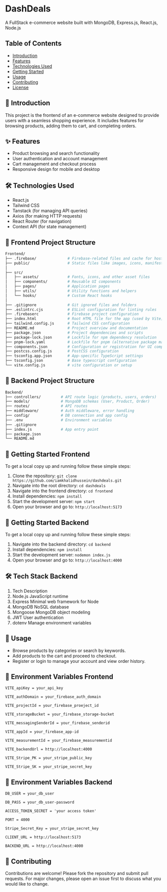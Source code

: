 # DashDeals

A FullStack e-commerce website built with MongoDB, Express.js, React.js, Node.js

## Table of Contents

- [Introduction](#introduction)
- [Features](#features)
- [Technologies Used](#technologies-used)
- [Getting Started](#getting-started)
- [Usage](#usage)
- [Contributing](#contributing)
- [License](#license)

## 📖 Introduction

This project is the frontend of an e-commerce website designed to provide users with a seamless shopping experience. It includes features for browsing products, adding them to cart, and completing orders.

## ✨ Features

- Product browsing and search functionality
- User authentication and account management
- Cart management and checkout process
- Responsive design for mobile and desktop

## 🛠️ Technologies Used

- React.js
- Tailwind CSS
- Tanstack (for managing API queries)
- Axios (for making HTTP requests)
- React Router (for navigation)
- Context API (for state management)

## 📁 Frontend Project Structure

```bash
Frontend/
├── .firebase/              # Firebase-related files and cache for hosting
├── public/                 # Static files like images, icons, manifest, etc.
│
├── src/
│   ├── assets/             # Fonts, icons, and other asset files
│   ├── components/         # Reusable UI components
│   ├── pages/              # Application pages
│   ├── utils/              # Utility functions and helpers
│   └── hooks/              # Custom React hooks
│
├── .gitignore              # Git ignored files and folders
├── .eslintrc.cjs           # ESLint configuration for linting rules
├── .firebaserc             # Firebase project configuration
├── index.html              # Root HTML file for the app (used by Vite)
├── tailwind.config.js      # Tailwind CSS configuration
├── README.md               # Project overview and documentation
├── package.json            # Project dependencies and scripts
├── package-lock.json       # Lockfile for npm dependency resolution
├── pnpm-lock.yaml          # Lockfile for pnpm (alternative package manager)
├── components.json         # Configuration or registration for UI components
├── postcss.config.js       # PostCSS configuration
├── tsconfig.app.json       # App-specific TypeScript settings
├── tsconfig.json           # Base typescript configuration
└── vite.config.js          # vite configuration or setup
```

## 📁 Backend Project Structure

```bash
Backend/
├── controllers/         # API route logic (products, users, orders)
├── models/              # MongoDB schemas (User, Product, Order)
├── routes/              # API routes
├── middleware/          # Auth middleware, error handling
├── config/              # DB connection and app config
├── .env                 # Environment variables
├── .gitignore
├── index.js             # App entry point
├── package.json
└── README.md
```


## 🚀 Getting Started Frontend

To get a local copy up and running follow these simple steps:

1. Clone the repository: ```git clone https://github.com/iamkhalidhussein/dashdeals.git```
2. Navigate into the root directory: ```cd dashdeals```
3. Navigate into the frontend directory: ```cd frontend```
4. Install dependencies: `npm install`
5. Start the development server: ```npm start```
6. Open your browser and go to: ```http://localhost:5173```


## 🚀 Getting Started Backend

To get a local copy up and running follow these simple steps:

1. Navigate into the backend directory: ```cd backend```
2. Install dependencies: `npm install`
3. Start the development server: ```nodemon index.js```
4. Open your browser and go to: ```http://localhost:4000```

## 🛠 Tech Stack Backend
1. Tech	        Description
2. Node.js	    JavaScript runtime
3. Express	    Minimal web framework for Node
4. MongoDB	    NoSQL database
5. Mongoose	    MongoDB object modeling
6. JWT User    authentication
7. dotenv	    Manage environment variables

## 🧩 Usage

- Browse products by categories or search by keywords.
- Add products to the cart and proceed to checkout.
- Register or login to manage your account and view order history.

## 🔐 Environment Variables Frontend
```
VITE_apiKey = your_api_key
```
```
VITE_authDomain = your_firebase_auth_domain
```
```
VITE_projectId = your_firebase_proeject_id
```
```
VITE_storageBucket = your_firebase_storage-bucket
```
```
VITE_messagingSenderId = your_firebase_senderid
```
```
VITE_appId = your_firebase_app-id
```
```
VITE_measurementId = your_firebase_measurementid
```
```
VITE_backendUrl = http://localhost:4000
```
```
VITE_Stripe_PK = your_stripe_public_key
```
```
VITE_Stripe_SK = your_stripe_secret_key
```

## 🔐 Environment Variables Backend

```
DB_USER = your_db_user
```
```
DB_PASS = your_db_user-password
```
```
ACCESS_TOKEN_SECRET = 'your access token'
```
```
PORT = 4000
```
```
Stripe_Secret_Key = your_stripe_secret_key
```
```
CLIENT_URL = http://localhost:5173
```
```
BACKEND_URL = http://localhost:4000
```

## 🤝 Contributing

Contributions are welcome! Please fork the repository and submit pull requests. For major changes, please open an issue first to discuss what you would like to change.